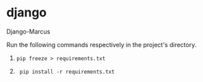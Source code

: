 # django
Django-Marcus

Run the following commands respectively in the project's directory.


1. ```pip freeze > requirements.txt```

2. ``` pip install -r requirements.txt```


